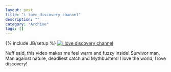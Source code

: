 ```yaml
--- 
layout: post 
title: "i love discovery channel"
description: ""
category: "Archive"
tags: []
---
```

{% include JB/setup %}
[![I love discovery channel](http://img.youtube.com/vi/V5BxymuiAxQ/0.jpg)](http://www.youtube.com/watch?v=V5BxymuiAxQ)

Nuff said, this video makes me feel warm and fuzzy inside! Survivor man, Man against nature, deadliest catch and Mythbusters! I love the world, I love discovery!